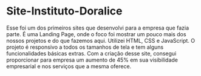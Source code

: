 # Site-Instituto-Doralice
Esse foi um dos primeiros sites que desenvolvi para a empresa que fazia parte. É uma Landing Page, onde o foco foi mostrar um pouco mais dos nossos projetos e do que fazemos aqui. Utilizei HTML, CSS e JavaScript. O projeto é responsivo a todos os tamanhos de tela e tem alguns funcionalidades básicas extras.
Com a criação desse site, consegui proporcionar para empresa um aumento de 45% em sua visibilidade empresarial e nos serviços que a mesma oferece.
